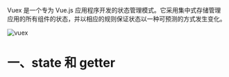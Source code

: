 
Vuex 是一个专为 Vue.js 应用程序开发的状态管理模式。它采用集中式存储管理应用的所有组件的状态，并以相应的规则保证状态以一种可预测的方式发生变化。

  ![vuex](https://github.com/Lancger/study_new/blob/master/vue/images/vuex.png)

# 一、state 和 getter
```

```
